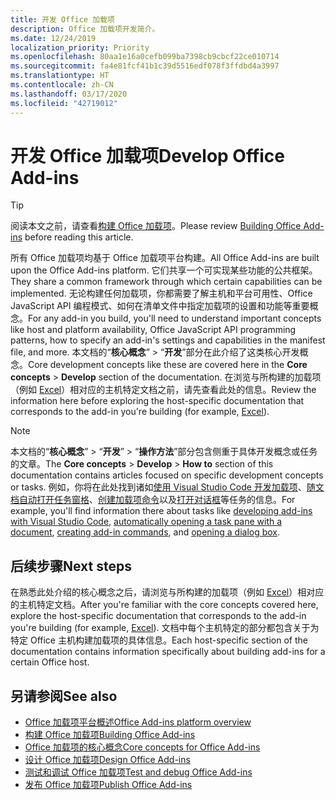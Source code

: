 ```yaml
---
title: 开发 Office 加载项
description: Office 加载项开发简介。
ms.date: 12/24/2019
localization_priority: Priority
ms.openlocfilehash: 80aa1e16a0cefb099ba7398cb9cbcf22ce010714
ms.sourcegitcommit: fa4e81fcf41b1c39d5516edf078f3ffdbd4a3997
ms.translationtype: HT
ms.contentlocale: zh-CN
ms.lasthandoff: 03/17/2020
ms.locfileid: "42719012"
---
```

# <a name="develop-office-add-ins"></a><span data-ttu-id="3c1cc-103">开发 Office 加载项</span><span class="sxs-lookup"><span data-stu-id="3c1cc-103">Develop Office Add-ins</span></span>

> [!TIP]
> <span data-ttu-id="3c1cc-104">阅读本文之前，请查看[构建 Office 加载项](../overview/office-add-ins-fundamentals.md)。</span><span class="sxs-lookup"><span data-stu-id="3c1cc-104">Please review [Building Office Add-ins](../overview/office-add-ins-fundamentals.md) before reading this article.</span></span>

<span data-ttu-id="3c1cc-105">所有 Office 加载项均基于 Office 加载项平台构建。</span><span class="sxs-lookup"><span data-stu-id="3c1cc-105">All Office Add-ins are built upon the Office Add-ins platform.</span></span> <span data-ttu-id="3c1cc-106">它们共享一个可实现某些功能的公共框架。</span><span class="sxs-lookup"><span data-stu-id="3c1cc-106">They share a common framework through which certain capabilities can be implemented.</span></span> <span data-ttu-id="3c1cc-107">无论构建任何加载项，你都需要了解主机和平台可用性、Office JavaScript API 编程模式、如何在清单文件中指定加载项的设置和功能等重要概念。</span><span class="sxs-lookup"><span data-stu-id="3c1cc-107">For any add-in you build, you'll need to understand important concepts like host and platform availability, Office JavaScript API programming patterns, how to specify an add-in's settings and capabilities in the manifest file, and more.</span></span> <span data-ttu-id="3c1cc-108">本文档的“**核心概念**” > “**开发**”部分在此介绍了这类核心开发概念。</span><span class="sxs-lookup"><span data-stu-id="3c1cc-108">Core development concepts like these are covered here in the **Core concepts** > **Develop** section of the documentation.</span></span> <span data-ttu-id="3c1cc-109">在浏览与所构建的加载项（例如 [Excel](../excel/index.md)）相对应的主机特定文档之前，请先查看此处的信息。</span><span class="sxs-lookup"><span data-stu-id="3c1cc-109">Review the information here before exploring the host-specific documentation that corresponds to the add-in you're building (for example, [Excel](../excel/index.md)).</span></span>

> [!NOTE]
> <span data-ttu-id="3c1cc-110">本文档的“**核心概念**” > “**开发**” > “**操作方法**”部分包含侧重于具体开发概念或任务的文章。</span><span class="sxs-lookup"><span data-stu-id="3c1cc-110">The **Core concepts** > **Develop** > **How to** section of this documentation contains articles focused on specific development concepts or tasks.</span></span> <span data-ttu-id="3c1cc-111">例如，你将在此处找到诸如[使用 Visual Studio Code 开发加载项](develop-add-ins-vscode.md)、[随文档自动打开任务窗格](automatically-open-a-task-pane-with-a-document.md)、[创建加载项命令](create-addin-commands.md)以及[打开对话框](dialog-api-in-office-add-ins.md)等任务的信息。</span><span class="sxs-lookup"><span data-stu-id="3c1cc-111">For example, you'll find information there about tasks like [developing add-ins with Visual Studio Code](develop-add-ins-vscode.md), [automatically opening a task pane with a document](automatically-open-a-task-pane-with-a-document.md), [creating add-in commands](create-addin-commands.md), and [opening a dialog box](dialog-api-in-office-add-ins.md).</span></span>

## <a name="next-steps"></a><span data-ttu-id="3c1cc-112">后续步骤</span><span class="sxs-lookup"><span data-stu-id="3c1cc-112">Next steps</span></span>

<span data-ttu-id="3c1cc-113">在熟悉此处介绍的核心概念之后，请浏览与所构建的加载项（例如 [Excel](../excel/index.md)）相对应的主机特定文档。</span><span class="sxs-lookup"><span data-stu-id="3c1cc-113">After you're familiar with the core concepts covered here, explore the host-specific documentation that corresponds to the add-in you're building (for example, [Excel](../excel/index.md)).</span></span> <span data-ttu-id="3c1cc-114">文档中每个主机特定的部分都包含关于为特定 Office 主机构建加载项的具体信息。</span><span class="sxs-lookup"><span data-stu-id="3c1cc-114">Each host-specific section of the documentation contains information specifically about building add-ins for a certain Office host.</span></span>

## <a name="see-also"></a><span data-ttu-id="3c1cc-115">另请参阅</span><span class="sxs-lookup"><span data-stu-id="3c1cc-115">See also</span></span>

- [<span data-ttu-id="3c1cc-116">Office 加载项平台概述</span><span class="sxs-lookup"><span data-stu-id="3c1cc-116">Office Add-ins platform overview</span></span>](../overview/office-add-ins.md)
- [<span data-ttu-id="3c1cc-117">构建 Office 加载项</span><span class="sxs-lookup"><span data-stu-id="3c1cc-117">Building Office Add-ins</span></span>](../overview/office-add-ins-fundamentals.md)
- [<span data-ttu-id="3c1cc-118">Office 加载项的核心概念</span><span class="sxs-lookup"><span data-stu-id="3c1cc-118">Core concepts for Office Add-ins</span></span>](../overview/core-concepts-office-add-ins.md)
- [<span data-ttu-id="3c1cc-119">设计 Office 加载项</span><span class="sxs-lookup"><span data-stu-id="3c1cc-119">Design Office Add-ins</span></span>](../design/add-in-design.md)
- [<span data-ttu-id="3c1cc-120">测试和调试 Office 加载项</span><span class="sxs-lookup"><span data-stu-id="3c1cc-120">Test and debug Office Add-ins</span></span>](../testing/test-debug-office-add-ins.md)
- [<span data-ttu-id="3c1cc-121">发布 Office 加载项</span><span class="sxs-lookup"><span data-stu-id="3c1cc-121">Publish Office Add-ins</span></span>](../publish/publish.md)